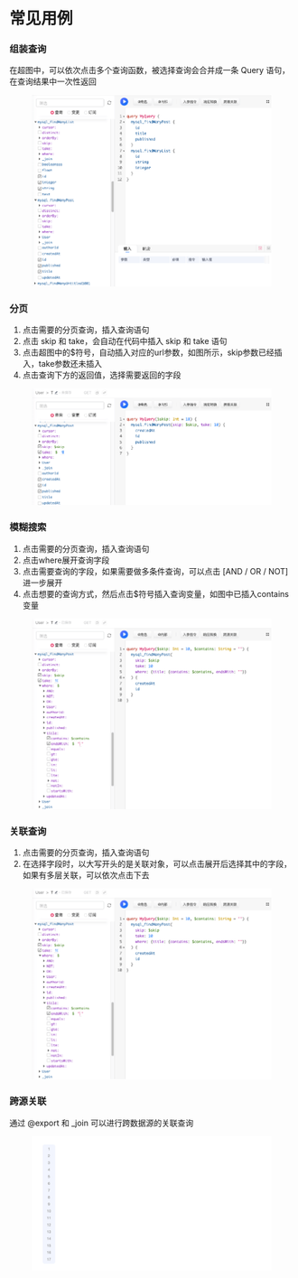# 常见用例

### 组装查询&#x20;

在超图中，可以依次点击多个查询函数，被选择查询会合并成一条 Query 语句，在查询结果中一次性返回

<figure><img src="../../assets/chang-jian-yong-li/multi.png" alt=""><figcaption></figcaption></figure>

### 分页

1. 点击需要的分页查询，插入查询语句
2. 点击 skip 和 take，会自动在代码中插入 skip 和 take 语句
3. 点击超图中的$符号，自动插入对应的url参数，如图所示，skip参数已经插入，take参数还未插入
4. 点击查询下方的返回值，选择需要返回的字段

<figure><img src="../../assets/chang-jian-yong-li/paging.png" alt=""><figcaption></figcaption></figure>

### 模糊搜索

1. 点击需要的分页查询，插入查询语句
2. 点击where展开查询字段
3. 点击需要查询的字段，如果需要做多条件查询，可以点击 \[AND / OR / NOT]进一步展开
4. 点击想要的查询方式，然后点击$符号插入查询变量，如图中已插入contains变量

<figure><img src="../../assets/chang-jian-yong-li/search.png" alt=""><figcaption></figcaption></figure>

### 关联查询

1. 点击需要的分页查询，插入查询语句
2. 在选择字段时，以大写开头的是关联对象，可以点击展开后选择其中的字段，如果有多层关联，可以依次点击下去

<figure><img src="../../assets/chang-jian-yong-li/search.png" alt=""><figcaption></figcaption></figure>

### 跨源关联

通过 @export 和 \_join 可以进行跨数据源的关联查询

<figure><img src="../../.gitbook/assets/operation-export.gif" alt=""><figcaption></figcaption></figure>

